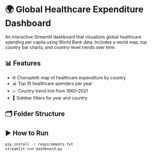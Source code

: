 # 🌍 Global Healthcare Expenditure Dashboard

An interactive Streamlit dashboard that visualizes global healthcare spending per capita using World Bank data. Includes a world map, top country bar charts, and country-level trends over time.

## 📊 Features

- 🌐 Choropleth map of healthcare expenditure by country
- 📊 Top 10 healthcare spenders per year
- 📈 Country trend line from 1960–2021
- 🧭 Sidebar filters for year and country

## 🗂 Folder Structure


## ▶️ How to Run

```bash
pip install -r requirements.txt
streamlit run dashboard.py
